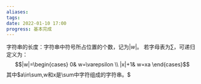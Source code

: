 ```yaml
---
aliases: 
tags: 
date: 2022-01-10 17:00
progress: 基本完成
---
```


字符串的长度：字符串中符号所占位置的个数，记为$|w|$。
若字母表为$\sum$，可递归定义为：
$$|w|=\begin{cases} 
0&			w=\varepsilon \\
|x|+1&	  w=xa
\end{cases}$$
其中$a\in\sum,w和x是\sum中字符组成的字符串。$